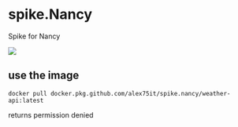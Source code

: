 # spike.Nancy

Spike for Nancy

![](https://github.com/alex75it/spike.nancy/workflows/Build%20Docker%20image/badge.svg) 


## use the image
``docker pull docker.pkg.github.com/alex75it/spike.nancy/weather-api:latest``  

returns permission denied
